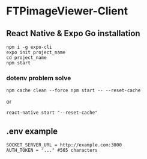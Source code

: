 # FTPimageViewer-Client

## React Native & Expo Go installation
```
npm i -g expo-cli
expo init project_name
cd project_name
npm start
```

### dotenv problem solve
```
npm cache clean --force npm start -- --reset-cache
```
or
```
react-native start "--reset-cache"
```

## .env example
```
SOCKET_SERVER_URL = http://example.com:3000
AUTH_TOKEN = "..." #565 characters
```
